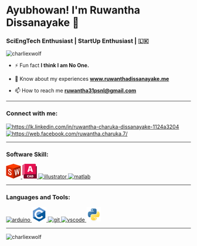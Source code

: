 <h1 align="left">Ayubhowan! I'm Ruwantha Dissanayake 🙏</h1>

<h3 align="left">SciEngTech Enthusiast | StartUp Enthusiast | 🇱🇰</h2>

<p align="left"> <img src="https://komarev.com/ghpvc/?username=charliexwolf&label=Profile%20views&color=0e75b6&style=flat" alt="charliexwolf" /> </p>

- ⚡ Fun fact **I think I am No One.**

- 📄 Know about my experiences **www.ruwanthadissanayake.me**

- 📫 How to reach me **ruwantha31psnl@gmail.com**
<hr/>

<h3 align="left">Connect with me:</h3>
<p align="left">
<a href="https://linkedin.com/in/https://lk.linkedin.com/in/ruwantha-charuka-dissanayake-1124a3204" target="blank"><img align="center" src="https://raw.githubusercontent.com/rahuldkjain/github-profile-readme-generator/master/src/images/icons/Social/linked-in-alt.svg" alt="https://lk.linkedin.com/in/ruwantha-charuka-dissanayake-1124a3204" height="30" width="40" /></a>
<a href="https://fb.com/https://web.facebook.com/ruwantha.charuka.7/" target="blank"><img align="center" src="https://raw.githubusercontent.com/rahuldkjain/github-profile-readme-generator/master/src/images/icons/Social/facebook.svg" alt="https://web.facebook.com/ruwantha.charuka.7/" height="30" width="40" /></a>
</p>
<hr/>

<h3 align="left">Software Skill:</h3>
<p align="left">  <a href="https://www.solidworks.com/" target="_blank" rel="noreferrer"> <img src="Icons/Solidworks Icon.svg" width="40" height="40"/> </a><a href="https://www.autodesk.com/products/autocad/overview?term=1-YEAR&tab=subscription" target="_blank" rel="noreferrer"> <img src="Icons/AutoCad Icon.svg" width="40" height="40"/> </a><a href="https://www.adobe.com/in/products/illustrator.html" target="_blank" rel="noreferrer"> <img src="https://www.vectorlogo.zone/logos/adobe_illustrator/adobe_illustrator-icon.svg" alt="illustrator" width="40" height="40"/> </a> <a href="https://www.mathworks.com/" target="_blank" rel="noreferrer"> <img src="https://upload.wikimedia.org/wikipedia/commons/2/21/Matlab_Logo.png" alt="matlab" width="40" height="40"/> </a> </p>
<hr/>

<h3 align="left">Languages and Tools:</h3>
<p align="left"> <a href="https://www.arduino.cc/" target="_blank" rel="noreferrer"> <img src="https://cdn.worldvectorlogo.com/logos/arduino-1.svg" alt="arduino" width="40" height="40"/> </a><a href="https://www.cprogramming.com/" target="_blank" rel="noreferrer"> <img src="https://raw.githubusercontent.com/devicons/devicon/master/icons/c/c-original.svg" alt="c" width="40" height="40"/> </a> <a href="https://git-scm.com/" target="_blank" rel="noreferrer"> <img src="https://www.vectorlogo.zone/logos/git-scm/git-scm-icon.svg" alt="git" width="40" height="40"/> </a> <a href="https://code.visualstudio.com/" target="_blank" rel="noreferrer"> <img src="https://cdn.jsdelivr.net/gh/devicons/devicon/icons/vscode/vscode-original.svg" alt="vscode" width="40" height="40"/> </a>  </a> <a href="https://www.python.org" target="_blank" rel="noreferrer"> <img src="https://raw.githubusercontent.com/devicons/devicon/master/icons/python/python-original.svg" alt="python" width="40" height="40"/> </a> </p>
<hr/>

<p><img align="center" src="https://github-readme-stats.vercel.app/api/top-langs?username=charliexwolf&show_icons=true&locale=en&layout=compact" alt="charliexwolf" /></p>
